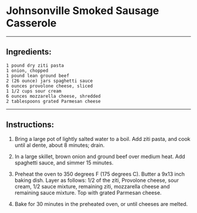# Johnsonville Smoked Sausage Casserole
---
## Ingredients:

    1 pound dry ziti pasta
    1 onion, chopped
    1 pound lean ground beef
    2 (26 ounce) jars spaghetti sauce
    6 ounces provolone cheese, sliced
    1 1/2 cups sour cream
    6 ounces mozzarella cheese, shredded
    2 tablespoons grated Parmesan cheese


---
## Instructions:

1. Bring a large pot of lightly salted water to a boil. Add ziti pasta, and cook until al dente, about 8 minutes; drain.

2. In a large skillet, brown onion and ground beef over medium heat. Add spaghetti sauce, and simmer 15 minutes.

3. Preheat the oven to 350 degrees F (175 degrees C). Butter a 9x13 inch baking dish. Layer as follows: 1/2 of the ziti, Provolone cheese, sour cream, 1/2 sauce mixture, remaining ziti, mozzarella cheese and remaining sauce mixture. Top with grated Parmesan cheese.

4. Bake for 30 minutes in the preheated oven, or until cheeses are melted.
